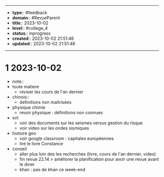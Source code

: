 


---
- **type**:: #feedback
- **domain**:: #RevueParent
- **title**:: 2023-10-02
- **level**:: #college_4
- **status**:: inprogress
- **created**:: 2023-10-02 21:51:46
- **updated**:: 2023-10-02 21:51:46
---


# 1	2023-10-02


- note::
- toute matiere 
	- reviser les cours de l'an dernier
- chinois::
	- definitions non maitrisées
- physique chimie
	- revoir physique : définitions non connues
- svt
	- voir des documents sur les seismes versus gestion du risque 
	- voir video sur les ondes sismiques
- histoire geo
	- voir google classroom : capitales européennes
	- lire le livre Constance
- conseil
	- aller plus loin des les recherches (livre, cours de l'an dernier, video)
	- fin revue 22.14 > améliorer la planification pour avoir une revue avant le diner
	- khan : pas de khan ce week-end